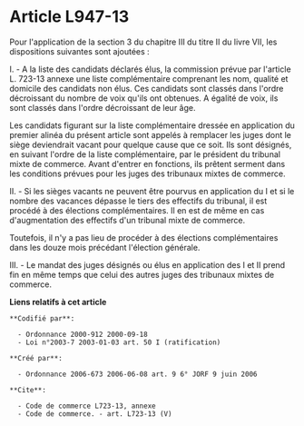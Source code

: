 # Article L947-13

Pour l'application de la section 3 du chapitre III du titre II du livre VII, les dispositions suivantes sont ajoutées :

I. - A la liste des candidats déclarés élus, la commission prévue par l'article L. 723-13 annexe une liste complémentaire
comprenant les nom, qualité et domicile des candidats non élus. Ces candidats sont classés dans l'ordre décroissant du nombre
de voix qu'ils ont obtenues. A égalité de voix, ils sont classés dans l'ordre décroissant de leur âge.

Les candidats figurant sur la liste complémentaire dressée en application du premier alinéa du présent article sont appelés à
remplacer les juges dont le siège deviendrait vacant pour quelque cause que ce soit. Ils sont désignés, en suivant l'ordre de
la liste complémentaire, par le président du tribunal mixte de commerce. Avant d'entrer en fonctions, ils prêtent serment
dans les conditions prévues pour les juges des tribunaux mixtes de commerce.

II. - Si les sièges vacants ne peuvent être pourvus en application du I et si le nombre des vacances dépasse le tiers des
effectifs du tribunal, il est procédé à des élections complémentaires. Il en est de même en cas d'augmentation des effectifs
d'un tribunal mixte de commerce.

Toutefois, il n'y a pas lieu de procéder à des élections complémentaires dans les douze mois précédant l'élection générale.

III. - Le mandat des juges désignés ou élus en application des I et II prend fin en même temps que celui des autres juges des
tribunaux mixtes de commerce.

**Liens relatifs à cet article**

	**Codifié par**:

	  - Ordonnance 2000-912 2000-09-18
	  - Loi n°2003-7 2003-01-03 art. 50 I (ratification)

	**Créé par**:

	  - Ordonnance 2006-673 2006-06-08 art. 9 6° JORF 9 juin 2006

	**Cite**:

	  - Code de commerce L723-13, annexe
	  - Code de commerce. - art. L723-13 (V)
